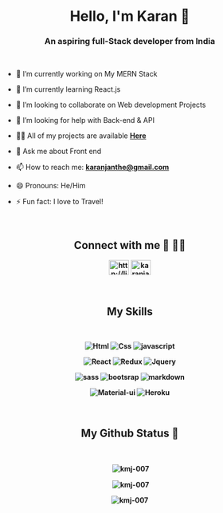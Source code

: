 <h1 align="center">Hello, I'm Karan 👋</h1>

<h3 align="center">An aspiring  full-Stack developer from India</h3>
<br>

- 🔭 I’m currently working on My MERN Stack

- 🌱 I’m currently learning React.js

- 👯 I’m looking to collaborate on Web development Projects

- 🤝 I’m looking for help with Back-end & API

- 👨‍💻 All of my projects are available [**Here**](https://kmj-007.github.io/FCC_personal_portfolio/)

- 💬 Ask me about Front end

-  📫 How to reach me: [**karanjanthe@gmail.com**](mailto:saviomartin2007@gmail.com) 
- 😄 Pronouns: He/Him
- ⚡ Fun fact: I love to Travel!

<br>

<h2 align="center">Connect with me 🤝 👨‍💻</h2>
<b>

<p align="center">
<a href="https://www.linkedin.com/in/KaranJanthe/" target="blank"><img align="center" src="https://raw.githubusercontent.com/rahuldkjain/github-profile-readme-generator/master/src/images/icons/Social/linked-in-alt.svg" alt="http://linkedin.com/in/karanjanthe" height="30" width="40" /></a>
<a href="https://twitter.com/karanjanthe" target="blank"><img align="center" src="https://raw.githubusercontent.com/rahuldkjain/github-profile-readme-generator/master/src/images/icons/Social/twitter.svg" alt="karanjanthe" height="30" width="40" /></a>
</p>
<br>
<h2 align="center">My Skills</h2>
<br>
<div align="center">

![Html](https://img.shields.io/badge/HTML5-E34F26?style=for-the-badge&logo=html5&logoColor=white)
![Css](https://img.shields.io/badge/CSS3-1572B6?style=for-the-badge&logo=css3&logoColor=white)
![javascript](https://img.shields.io/badge/JavaScript-F7DF1E?style=for-the-badge&logo=javascript&logoColor=black)

![React](https://img.shields.io/badge/React-20232A?style=for-the-badge&logo=react&logoColor=61DAFB)
![Redux](https://img.shields.io/badge/Redux-593D88?style=for-the-badge&logo=redux&logoColor=white)
![Jquery](https://img.shields.io/badge/jQuery-0769AD?style=for-the-badge&logo=jquery&logoColor=white)


![sass](https://img.shields.io/badge/Sass-CC6699?style=for-the-badge&logo=sass&logoColor=white)
![bootsrap](https://img.shields.io/badge/Bootstrap-563D7C?style=for-the-badge&logo=bootstrap&logoColor=white)
![markdown](https://img.shields.io/badge/Markdown-000000?style=for-the-badge&logo=markdown&logoColor=white)

![Material-ui](https://img.shields.io/badge/Material--UI-0081CB?style=for-the-badge&logo=material-ui&logoColor=white)
![Heroku](https://img.shields.io/badge/Heroku-430098?style=for-the-badge&logo=heroku&logoColor=white)
</div>

<br>

<h2 align="center"> My Github Status 🦸 </h2>

<br>


<!-- <p align="center"><img align="center" src="https://github-readme-stats.vercel.app/api/top-langs?username=kmj-007&show_icons=true&theme=tokyonight&locale=en&layout=compact" alt="kmj-007" /></p> -->

<p align="center">&nbsp;<img align="center" src="https://github-readme-stats.vercel.app/api?username=kmj-007&show_icons=true&theme=tokyonight&locale=en" alt="kmj-007" /></p>

<p align="center">&nbsp;<img align="center" src="https://github-readme-stats.vercel.app/api/top-langs/?username=kmj-007&theme=blue-green" alt="kmj-007" /></p>





<!-- <p><img align="left" src="https://github-readme-stats.vercel.app/api/top-langs?username=kmj-007&show_icons=true&locale=en&layout=compact" alt="kmj-007" /></p>

<p>&nbsp;<img align="center" src="https://github-readme-stats.vercel.app/api?username=kmj-007&show_icons=true&locale=en" alt="kmj-007" /></p> -->


<p align="center"> <img src="https://komarev.com/ghpvc/?username=kmj-007&label=Visitors&color=0e75b6&style=flat" alt="kmj-007" /> </p>
